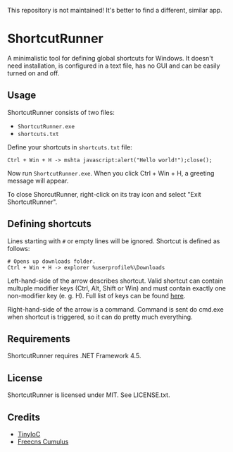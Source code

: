 This repository is not maintained! It's better to find a different, similar app.

# ShortcutRunner #

A minimalistic tool for defining global shortcuts for Windows. It doesn't need installation, is configured in a text file, has no GUI and can be easily turned on and off.

## Usage ##

ShortcutRunner consists of two files:

 * `ShortcutRunner.exe`
 * `shortcuts.txt`

Define your shortcuts in `shortcuts.txt` file:

    Ctrl + Win + H -> mshta javascript:alert("Hello world!");close();

Now run `ShortcutRunner.exe`. When you click Ctrl + Win + H, a greeting message will appear.

To close ShorcutRunner, right-click on its tray icon and select "Exit ShortcutRunner".

## Defining shortcuts ##

Lines starting with `#` or empty lines will be ignored. Shortcut is defined as follows:

    # Opens up downloads folder.
    Ctrl + Win + H -> explorer %userprofile%\Downloads

Left-hand-side of the arrow describes shortcut.
Valid shortcut can contain multuple modifier keys (Ctrl, Alt, Shift or Win)
and must contain exactly one non-modifier key (e. g. H). 
Full list of keys can be found [here](http://msdn.microsoft.com/en-us/library/system.windows.forms.keys%28v=vs.110%29.aspx#enumerationSection).

Right-hand-side of the arrow is a command.
Command is sent do cmd.exe when shortcut is triggered, so it can do pretty much everything.

## Requirements ##

ShortcutRunner requires .NET Framework 4.5.

## License ##

ShortcutRunner is licensed under MIT. See LICENSE.txt.

## Credits ##

- [TinyIoC](https://github.com/grumpydev/TinyIoC)
- [Freecns Cumulus](https://www.iconfinder.com/icons/183254/arrow_forward_right_icon)
